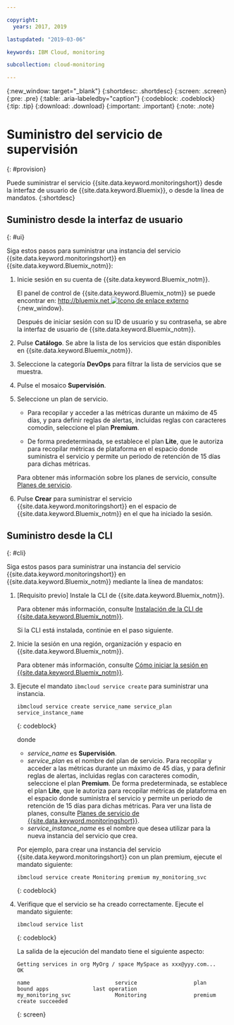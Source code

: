 ```yaml
---

copyright:
  years: 2017, 2019

lastupdated: "2019-03-06"

keywords: IBM Cloud, monitoring

subcollection: cloud-monitoring

---
```


{:new_window: target="_blank"}
{:shortdesc: .shortdesc}
{:screen: .screen}
{:pre: .pre}
{:table: .aria-labeledby="caption"}
{:codeblock: .codeblock}
{:tip: .tip}
{:download: .download}
{:important: .important}
{:note: .note}


# Suministro del servicio de supervisión
{: #provision}

Puede suministrar el servicio {{site.data.keyword.monitoringshort}} desde la interfaz de usuario de {{site.data.keyword.Bluemix}}, o desde la línea de mandatos.
{:shortdesc}


## Suministro desde la interfaz de usuario
{: #ui}

Siga estos pasos para suministrar una instancia del servicio {{site.data.keyword.monitoringshort}} en {{site.data.keyword.Bluemix_notm}}:

1. Inicie sesión en su cuenta de {{site.data.keyword.Bluemix_notm}}.

    El panel de control de {{site.data.keyword.Bluemix_notm}} se puede encontrar en: [http://bluemix.net ![Icono de enlace externo](../../../icons/launch-glyph.svg "Icono de enlace externo")](http://bluemix.net){:new_window}.
    
	Después de iniciar sesión con su ID de usuario y su contraseña, se abre la interfaz de usuario de {{site.data.keyword.Bluemix_notm}}.

2. Pulse **Catálogo**. Se abre la lista de los servicios que están disponibles en {{site.data.keyword.Bluemix_notm}}.

3. Seleccione la categoría **DevOps** para filtrar la lista de servicios que se muestra.

4. Pulse el mosaico **Supervisión**.

5. Seleccione un plan de servicio. 

    * Para recopilar y acceder a las métricas durante un máximo de 45 días, y para definir reglas de alertas, incluidas reglas con caracteres comodín, seleccione el plan **Premium**. 
	
	* De forma predeterminada, se establece el plan **Lite**, que le autoriza para recopilar métricas de plataforma en el espacio donde suministra el servicio y permite un periodo de retención de 15 días para dichas métricas. 

    Para obtener más información sobre los planes de servicio, consulte [Planes de servicio](/docs/services/cloud-monitoring?topic=cloud-monitoring-monitoring_ov#plan).
	
6. Pulse **Crear** para suministrar el servicio {{site.data.keyword.monitoringshort}} en el espacio de {{site.data.keyword.Bluemix_notm}} en el que ha iniciado la sesión.
  
 

## Suministro desde la CLI
{: #cli}

Siga estos pasos para suministrar una instancia del servicio {{site.data.keyword.monitoringshort}} en {{site.data.keyword.Bluemix_notm}} mediante la línea de mandatos:

1. [Requisito previo] Instale la CLI de {{site.data.keyword.Bluemix_notm}}.

   Para obtener más información, consulte [Instalación de la CLI de {{site.data.keyword.Bluemix_notm}}](/docs/cli?topic=cloud-cli-ibmcloud-cli#overview).
   
   Si la CLI está instalada, continúe en el paso siguiente.
    
2. Inicie la sesión en una región, organización y espacio en {{site.data.keyword.Bluemix_notm}}. 

    Para obtener más información, consulte [Cómo iniciar la sesión en {{site.data.keyword.Bluemix_notm}}](/docs/services/cloud-monitoring/qa?topic=cloud-monitoring-cli_qa#login).
	
3. Ejecute el mandato `ibmcloud service create` para suministrar una instancia.

    ```
	ibmcloud service create service_name service_plan service_instance_name
	```
	{: codeblock}
    
    donde
    	
    * *service_name* es **Supervisión**.
    * *service_plan* es el nombre del plan de servicio. Para recopilar y acceder a las métricas durante un máximo de 45 días, y para definir reglas de alertas, incluidas reglas con caracteres comodín, seleccione el plan **Premium**. De forma predeterminada, se establece el plan **Lite**, que le autoriza para recopilar métricas de plataforma en el espacio donde suministra el servicio y permite un periodo de retención de 15 días para dichas métricas. Para ver una lista de planes, consulte [Planes de servicio de {{site.data.keyword.monitoringshort}}](/docs/services/cloud-monitoring?topic=cloud-monitoring-monitoring_ov#plan).
    * *service_instance_name* es el nombre que desea utilizar para la nueva instancia del servicio que crea.
    
    Por ejemplo, para crear una instancia del servicio {{site.data.keyword.monitoringshort}} con un plan premium, ejecute el mandato siguiente:
    
	```
	ibmcloud service create Monitoring premium my_monitoring_svc
	```
	{: codeblock}
    
4. Verifique que el servicio se ha creado correctamente. Ejecute el mandato siguiente:

    ```	
	ibmcloud service list
	```
	{: codeblock}
	
	La salida de la ejecución del mandato tiene el siguiente aspecto:
	
	```
    Getting services in org MyOrg / space MySpace as xxx@yyy.com...
    OK
    
    name                           service                  plan                   bound apps              last operation
    my_monitoring_svc              Monitoring               premium                                        create succeeded
	```
	{: screen}

	




